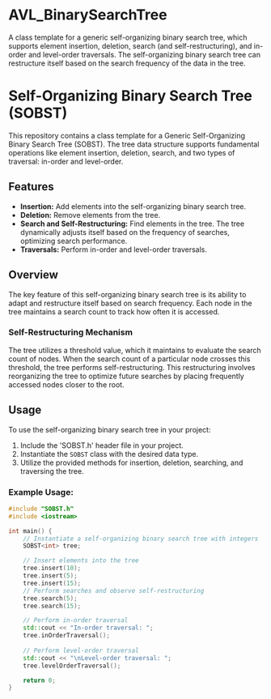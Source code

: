 # AVL_BinarySearchTree
A class template for a generic self-organizing binary search tree, which supports element insertion, deletion, search (and self-restructuring), and in-order and level-order traversals. The self-organizing binary search tree can restructure itself based on the search frequency of the data in the tree. 

# Self-Organizing Binary Search Tree (SOBST)

This repository contains a class template for a Generic Self-Organizing Binary Search Tree (SOBST). The tree data structure supports fundamental operations like element insertion, deletion, search, and two types of traversal: in-order and level-order.

## Features

- **Insertion:** Add elements into the self-organizing binary search tree.
- **Deletion:** Remove elements from the tree.
- **Search and Self-Restructuring:** Find elements in the tree. The tree dynamically adjusts itself based on the frequency of searches, optimizing search performance.
- **Traversals:** Perform in-order and level-order traversals.

## Overview

The key feature of this self-organizing binary search tree is its ability to adapt and restructure itself based on search frequency. Each node in the tree maintains a search count to track how often it is accessed.

### Self-Restructuring Mechanism

The tree utilizes a threshold value, which it maintains to evaluate the search count of nodes. When the search count of a particular node crosses this threshold, the tree performs self-restructuring. This restructuring involves reorganizing the tree to optimize future searches by placing frequently accessed nodes closer to the root.

## Usage

To use the self-organizing binary search tree in your project:

1. Include the 'SOBST.h' header file in your project.
2. Instantiate the `SOBST` class with the desired data type.
3. Utilize the provided methods for insertion, deletion, searching, and traversing the tree.

### Example Usage:

```cpp
#include "SOBST.h"
#include <iostream>

int main() {
    // Instantiate a self-organizing binary search tree with integers
    SOBST<int> tree;

    // Insert elements into the tree
    tree.insert(10);
    tree.insert(5);
    tree.insert(15);
    // Perform searches and observe self-restructuring
    tree.search(5);
    tree.search(15);

    // Perform in-order traversal
    std::cout << "In-order traversal: ";
    tree.inOrderTraversal();
    
    // Perform level-order traversal
    std::cout << "\nLevel-order traversal: ";
    tree.levelOrderTraversal();

    return 0;
}
